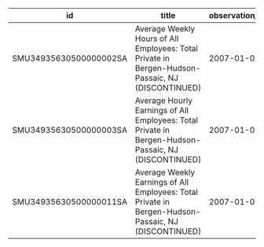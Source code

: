 | id                     | title                                                                                               | observation_start   | observation_end   |
|------------------------|-----------------------------------------------------------------------------------------------------|---------------------|-------------------|
| SMU34935630500000002SA | Average Weekly Hours of All Employees: Total Private in Bergen-Hudson-Passaic, NJ (DISCONTINUED)    | 2007-01-01          | 2022-03-01        |
| SMU34935630500000003SA | Average Hourly Earnings of All Employees: Total Private in Bergen-Hudson-Passaic, NJ (DISCONTINUED) | 2007-01-01          | 2022-03-01        |
| SMU34935630500000011SA | Average Weekly Earnings of All Employees: Total Private in Bergen-Hudson-Passaic, NJ (DISCONTINUED) | 2007-01-01          | 2022-03-01        |